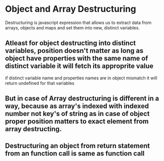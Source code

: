 # Object and Array Destructuring
Destructuring is javascript expression that allows us to extract data from arrays, objects and maps and set them into new, distinct variables.

## Atleast for object destructing into distinct variables, position doesn't matter as long as object have properties with the same name of distinct variable it will fetch its approprite value

if distinct variable name and properties names are in object mismatch it will return undefined for that variables


## But in case of Array destructuring is different in a way, because as array's indexed with indexed number not key's of string as in case of object proper position matters to exact element from array destructing.


## Destructuring an object from return statement from an function call is same as function call